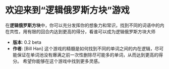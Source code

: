 # 欢迎来到“逻辑俄罗斯方块”游戏
在**逻辑俄罗斯方块**中，你可以充分发挥你的想象力和常识，找到不同的词语中的内在共性，用有限的回合内达到更高的得分，看谁可以成为逻辑俄罗斯方块大师
- **版本**: 0.2 beta
- **作者**: [Bill Han]
这个游戏的精髓是如何找到不同的单词之间的内在逻辑，尽可能保证在单词池没有爆满之前一次性删除尽可能多的单词，从而达到更高的得分。
希望你能够在这个游戏中找到更多灵感。
